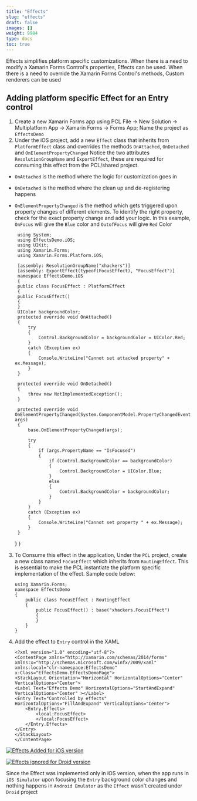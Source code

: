 ```yaml
---
title: "Effects"
slug: "effects"
draft: false
images: []
weight: 9984
type: docs
toc: true
---
```


Effects simplifies platform specific customizations. When there is a need to modify a Xamarin Forms Control's properties, Effects can be used. When there is a need to override the Xamarin Forms Control's methods, Custom renderers can be used

## Adding platform specific Effect for an Entry control
 1. Create a new Xamarin Forms app using PCL File -> New Solution -> Multiplatform App -> Xamarin Forms -> Forms App; Name the project as `EffectsDemo`
 2. Under the iOS project, add a new `Effect` class that inherits from `PlatformEffect` class and overrides the methods `OnAttached`, `OnDetached` and `OnElementPropertyChanged` Notice the two attributes `ResolutionGroupName` and `ExportEffect`, these are required for consuming this effect from the PCL/shared project. 
 - `OnAttached` is the method where the logic for customization goes in
 - `OnDetached` is the method where the clean up and de-registering happens
 - `OnElementPropertyChanged` is the method which gets triggered upon property changes of different elements. To identify the right property, check for the exact property change and add your logic. In this example, `OnFocus` will give the `Blue` color and `OutofFocus` will give `Red` Color

        using System;
        using EffectsDemo.iOS;
        using UIKit;
        using Xamarin.Forms;
        using Xamarin.Forms.Platform.iOS;

        [assembly: ResolutionGroupName("xhackers")]
        [assembly: ExportEffect(typeof(FocusEffect), "FocusEffect")]
        namespace EffectsDemo.iOS
        {
        public class FocusEffect : PlatformEffect
        {
        public FocusEffect()
        {
        }
        UIColor backgroundColor;
        protected override void OnAttached()
        {
            try
            {
                Control.BackgroundColor = backgroundColor = UIColor.Red;
            }
            catch (Exception ex)
            {
                Console.WriteLine("Cannot set attacked property" + ex.Message);
            }
        }

        protected override void OnDetached()
        {
            throw new NotImplementedException();
        }

        protected override void OnElementPropertyChanged(System.ComponentModel.PropertyChangedEventArgs args)
        {
            base.OnElementPropertyChanged(args);

            try
            {
                if (args.PropertyName == "IsFocused")
                {
                    if (Control.BackgroundColor == backgroundColor)
                    {
                        Control.BackgroundColor = UIColor.Blue;
                    }
                    else
                    {
                        Control.BackgroundColor = backgroundColor;
                    }
                }
            }
            catch (Exception ex)
            {
                Console.WriteLine("Cannot set property " + ex.Message);
            }
        }
    }
}

 3. To Consume this effect in the application, Under the `PCL` project, create a new class named `FocusEffect` which inherits from `RoutingEffect`. This is essential to make the PCL instantiate the platform specific implementation of the effect. Sample code below:

        using Xamarin.Forms;
        namespace EffectsDemo
        {
            public class FocusEffect : RoutingEffect
            {
                public FocusEffect() : base("xhackers.FocusEffect")
                {
                }
            }
        }

 4. Add the effect to `Entry` control in the XAML

        <?xml version="1.0" encoding="utf-8"?>
        <ContentPage xmlns="http://xamarin.com/schemas/2014/forms" xmlns:x="http://schemas.microsoft.com/winfx/2009/xaml" xmlns:local="clr-namespace:EffectsDemo" x:Class="EffectsDemo.EffectsDemoPage">
        <StackLayout Orientation="Horizontal" HorizontalOptions="Center" VerticalOptions="Center">
        <Label Text="Effects Demo" HorizontalOptions="StartAndExpand" VerticalOptions="Center" ></Label>
        <Entry Text="Controlled by effects" HorizontalOptions="FillAndExpand" VerticalOptions="Center">
            <Entry.Effects>
                <local:FocusEffect>
                </local:FocusEffect>
            </Entry.Effects>
        </Entry>
        </StackLayout>
        </ContentPage>
[![Effects Added for iOS version][1]][1]


[![Effects ignored for Droid version][2]][2]

Since the Effect was implemented only in iOS version, when the app runs in `iOS Simulator` upon focusing the `Entry` background color changes and nothing happens in `Android Emulator` as the `Effect` wasn't created under `Droid` project

  [1]: https://i.stack.imgur.com/96stB.gif
  [2]: https://i.stack.imgur.com/dDDuY.gif

